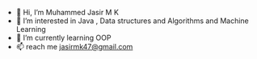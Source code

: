- 👋 Hi, I’m Muhammed Jasir M K
- 👀 I’m interested in Java , Data structures and Algorithms and Machine Learning
- 🌱 I’m currently learning OOP
- 📫 reach me jasirmk47@gmail.com

<!---
Jasir47/Jasir47 is a ✨ special ✨ repository because its `README.md` (this file) appears on your GitHub profile.
You can click the Preview link to take a look at your changes.
--->
